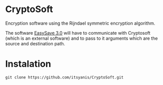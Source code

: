 # CryptoSoft
Encryption software using the Rijndael symmetric encryption algorithm.

The software  [EasySave 3.0](https://github.com/itsyanis/EasySave-Graphic-Version/edit/main) will have to communicate with Cryptosoft (which is an external software) and to pass to it arguments which are the source and destination path. 

# Instalation 

```
git clone https://github.com/itsyanis/CryptoSoft.git
```
